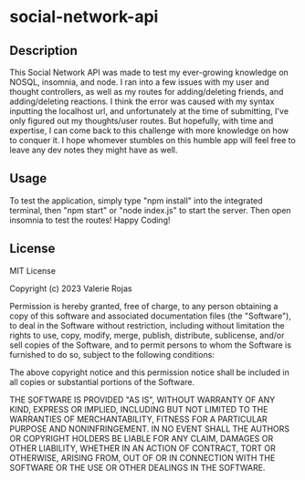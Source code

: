 # social-network-api

## Description

This Social Network API was made to test my ever-growing knowledge on NOSQL, insomnia, and node. I ran into a few issues with my user and thought controllers, as well as my routes for adding/deleting friends, and adding/deleting reactions. I think the error was caused with my syntax inputting the localhost url, and unfortunately at the time of submitting, I've only figured out my thoughts/user routes. But hopefully, with time and expertise, I can come back to this challenge with more knowledge on how to conquer it. I hope whomever stumbles on this humble app will feel free to leave any dev notes they might have as well.

## Usage

To test the application, simply type "npm install" into the integrated terminal, then "npm start" or "node index.js" to start the server. Then open insomnia to test the routes! Happy Coding!

## License

MIT License

Copyright (c) 2023 Valerie Rojas

Permission is hereby granted, free of charge, to any person obtaining a copy
of this software and associated documentation files (the "Software"), to deal
in the Software without restriction, including without limitation the rights
to use, copy, modify, merge, publish, distribute, sublicense, and/or sell
copies of the Software, and to permit persons to whom the Software is
furnished to do so, subject to the following conditions:

The above copyright notice and this permission notice shall be included in all
copies or substantial portions of the Software.

THE SOFTWARE IS PROVIDED "AS IS", WITHOUT WARRANTY OF ANY KIND, EXPRESS OR
IMPLIED, INCLUDING BUT NOT LIMITED TO THE WARRANTIES OF MERCHANTABILITY,
FITNESS FOR A PARTICULAR PURPOSE AND NONINFRINGEMENT. IN NO EVENT SHALL THE
AUTHORS OR COPYRIGHT HOLDERS BE LIABLE FOR ANY CLAIM, DAMAGES OR OTHER
LIABILITY, WHETHER IN AN ACTION OF CONTRACT, TORT OR OTHERWISE, ARISING FROM,
OUT OF OR IN CONNECTION WITH THE SOFTWARE OR THE USE OR OTHER DEALINGS IN THE
SOFTWARE.